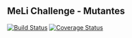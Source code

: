 ## MeLi Challenge - Mutantes

[![Build Status](https://travis-ci.org/grisoliarodrigo/meli-challenge-mutants.svg?branch=master)](https://travis-ci.org/grisoliarodrigo/meli-challenge-mutants) [![Coverage Status](https://coveralls.io/repos/github/grisoliarodrigo/meli-challenge-mutants/badge.svg)](https://coveralls.io/github/grisoliarodrigo/meli-challenge-mutants)
